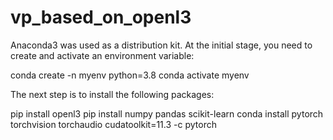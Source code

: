 # vp_based_on_openl3

Anaconda3 was used as a distribution kit. At the initial stage, you need to create and activate an environment variable:

conda create -n myenv python=3.8
conda activate myenv

The next step is to install the following packages:

pip install openl3
pip install numpy pandas scikit-learn
conda install pytorch torchvision torchaudio cudatoolkit=11.3 -c pytorch
